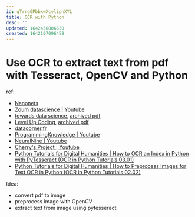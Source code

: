 ```yaml
---
id: gTrrg6PbbxwXcylipnXYL
title: OCR with Python
desc: ''
updated: 1642438806630
created: 1642107096458
---
```

# Use OCR to extract text from pdf with Tesseract, OpenCV and Python
ref:
- [Nanonets](https://nanonets.com/blog/ocr-with-tesseract/)
- [Zoum datascience | Youtube](https://www.youtube.com/watch?v=bk5u3rZk8Vk)
- [towards data science](https://towardsdatascience.com/implementing-optical-character-recognition-ocr-using-pytesseract-5f42cf62ddcc), [archived pdf](https://app.box.com/s/ny295vjxobdmbwnyxmefsfdfy0490sax)
- [Level Up Coding](https://levelup.gitconnected.com/a-beginners-guide-to-tesseract-ocr-using-pytesseract-23036f5b2211), [archived pdf](https://app.box.com/s/og5eoj5etyr8d0tsigus4ettd4j4rybw)
- [datacorner.fr](https://www.datacorner.fr/tesseract-adv/)
- [ProgrammingKnowledge | Youtube](https://www.youtube.com/watch?v=9nUNPrvCFAE)
- [NeuralNine | Youtube](https://www.youtube.com/watch?v=PY_N1XdFp4w)
- [Cherry's Project | Youtube](https://www.youtube.com/watch?v=qfO9gqqMWxU)
- [Python Tutorials for Digital Humanities | How to OCR an Index in Python with PyTesseract (OCR in Python Tutorials 03.01)](https://www.youtube.com/watch?v=DXYPXZH2eGE)
- [Python Tutorials for Digital Humanities | How to Preprocess Images for Text OCR in Python (OCR in Python Tutorials 02.02)](https://www.youtube.com/watch?v=ADV-AjAXHdc)

Idea: 
- convert pdf to image
- preprocess image with OpenCV
- extract text from image using pytesseract